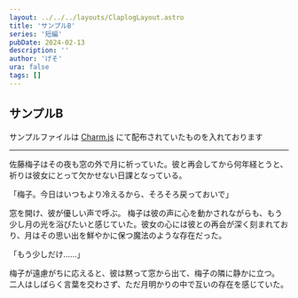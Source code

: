 ```yaml
---
layout: ../../../layouts/ClaplogLayout.astro
title: 'サンプルB'
series: '短編'
pubDate: 2024-02-13
description: ''
author: 'げそ'
ura: false
tags: []
---
```

## サンプルB

サンプルファイルは [Charm.js](https://lanama.net/scripts/charm/) にて配布されていたものを入れております

---

<span class="charmname2">佐藤</span><span class="charmname4">梅子</span>はその夜も窓の外で月に祈っていた。彼と再会してから何年経とうと、祈りは彼女にとって欠かせない日課となっている。

「<span class="charmname4">梅子</span>。今日はいつもより冷えるから、そろそろ戻っておいで」

窓を開け、彼が優しい声で呼ぶ。
<span class="charmname4">梅子</span>は彼の声に心を動かされながらも、もう少し月の光を浴びたいと感じていた。彼女の心には彼との再会が深く刻まれており、月はその思い出を鮮やかに保つ魔法のような存在だった。

「もう少しだけ……」

<span class="charmname4">梅子</span>が遠慮がちに応えると、彼は黙って窓から出て、<span class="charmname4">梅子</span>の隣に静かに立つ。
二人はしばらく言葉を交わさず、ただ月明かりの中で互いの存在を感じていた。